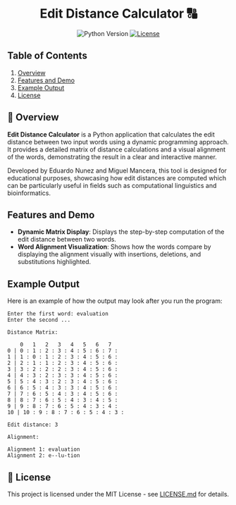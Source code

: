 <div align="center">
    <h1>Edit Distance Calculator 🔠</h1>
    <img alt="Python Version" src="https://img.shields.io/badge/Python-v3.12%2B-blue">
    <a href="https://opensource.org/licenses/MIT">
        <img alt="License" src="https://img.shields.io/badge/License-MIT-blue.svg">
    </a>
</div>

## Table of Contents
1. [Overview](#-overview)
2. [Features and Demo](#features-and-demo)
3. [Example Output](#example-output)
4. [License](#-license)

## 🌟 Overview

**Edit Distance Calculator** is a Python application that calculates the edit distance between two input words using a dynamic programming approach. It provides a detailed matrix of distance calculations and a visual alignment of the words, demonstrating the result in a clear and interactive manner.

Developed by Eduardo Nunez and Miguel Mancera, this tool is designed for educational purposes, showcasing how edit distances are computed which can be particularly useful in fields such as computational linguistics and bioinformatics.

## **Features and Demo**

- **Dynamic Matrix Display**: Displays the step-by-step computation of the edit distance between two words.
- **Word Alignment Visualization**: Shows how the words compare by displaying the alignment visually with insertions, deletions, and substitutions highlighted.

## **Example Output**

Here is an example of how the output may look after you run the program:
```
Enter the first word: evaluation
Enter the second ...

Distance Matrix:

    0   1   2   3   4   5   6   7
0 | 0 : 1 : 2 : 3 : 4 : 5 : 6 : 7 :
1 | 1 : 0 : 1 : 2 : 3 : 4 : 5 : 6 :
2 | 2 : 1 : 1 : 2 : 3 : 4 : 5 : 6 :
3 | 3 : 2 : 2 : 2 : 3 : 4 : 5 : 6 :
4 | 4 : 3 : 2 : 3 : 3 : 4 : 5 : 6 :
5 | 5 : 4 : 3 : 2 : 3 : 4 : 5 : 6 :
6 | 6 : 5 : 4 : 3 : 3 : 4 : 5 : 6 :
7 | 7 : 6 : 5 : 4 : 3 : 4 : 5 : 6 :
8 | 8 : 7 : 6 : 5 : 4 : 3 : 4 : 5 :
9 | 9 : 8 : 7 : 6 : 5 : 4 : 3 : 4 :
10 | 10 : 9 : 8 : 7 : 6 : 5 : 4 : 3 :

Edit distance: 3

Alignment:

Alignment 1: evaluation
Alignment 2: e--lu-tion
```


## 📄 License

This project is licensed under the MIT License - see [LICENSE.md](LICENSE.md) for details.
